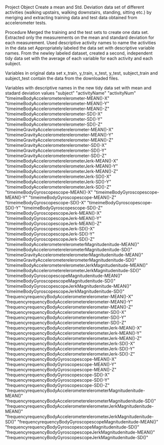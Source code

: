 Project Object
Create a mean and Std. Deviation data set of different activities (walking upstairs, walking downstairs, standing, sitting etc.) by meriging and extracting training data and test data obtained from accelerometer tests.

Procedure
Merged the training and the test sets to create one data set.
Extracted only the measurements on the mean and standard deviation for each measurement.
Used descriptive activity names to name the activities in the data set
Appropriately labeled the data set with descriptive variable names.
From the newley labeled dataset, created a second, independent tidy data set with the average of each variable for each activity and each subject.

Variables in original data set
x_train, y_train, x_test, y_test, subject_train and subject_test contain the data from the downloaded files.

Variables with descriptive names in the new tidy data set with mean and stadard deviation values
"subject" "activityName" "activityNum" "timeimeBodyAccelerometerelerometer-MEAN()-X" "timeimeBodyAccelerometerelerometer-MEAN()-Y" "timeimeBodyAccelerometerelerometer-MEAN()-Z" "timeimeBodyAccelerometerelerometer-SD()-X" "timeimeBodyAccelerometerelerometer-SD()-Y" "timeimeBodyAccelerometerelerometer-SD()-Z" "timeimeGravityAccelerometerelerometer-MEAN()-X" "timeimeGravityAccelerometerelerometer-MEAN()-Y" "timeimeGravityAccelerometerelerometer-MEAN()-Z" "timeimeGravityAccelerometerelerometer-SD()-X" "timeimeGravityAccelerometerelerometer-SD()-Y" "timeimeGravityAccelerometerelerometer-SD()-Z" "timeimeBodyAccelerometerelerometerJerk-MEAN()-X" "timeimeBodyAccelerometerelerometerJerk-MEAN()-Y" "timeimeBodyAccelerometerelerometerJerk-MEAN()-Z" "timeimeBodyAccelerometerelerometerJerk-SD()-X" "timeimeBodyAccelerometerelerometerJerk-SD()-Y" "timeimeBodyAccelerometerelerometerJerk-SD()-Z" "timeimeBodyGyroscopescope-MEAN()-X" "timeimeBodyGyroscopescope-MEAN()-Y" "timeimeBodyGyroscopescope-MEAN()-Z" "timeimeBodyGyroscopescope-SD()-X" "timeimeBodyGyroscopescope-SD()-Y" "timeimeBodyGyroscopescope-SD()-Z" "timeimeBodyGyroscopescopeJerk-MEAN()-X" "timeimeBodyGyroscopescopeJerk-MEAN()-Y" "timeimeBodyGyroscopescopeJerk-MEAN()-Z" "timeimeBodyGyroscopescopeJerk-SD()-X" "timeimeBodyGyroscopescopeJerk-SD()-Y" "timeimeBodyGyroscopescopeJerk-SD()-Z" "timeimeBodyAccelerometerelerometerMagnitudenitude-MEAN()" "timeimeBodyAccelerometerelerometerMagnitudenitude-SD()" "timeimeGravityAccelerometerelerometerMagnitudenitude-MEAN()" "timeimeGravityAccelerometerelerometerMagnitudenitude-SD()" "timeimeBodyAccelerometerelerometerJerkMagnitudenitude-MEAN()" "timeimeBodyAccelerometerelerometerJerkMagnitudenitude-SD()" "timeimeBodyGyroscopescopeMagnitudenitude-MEAN()" "timeimeBodyGyroscopescopeMagnitudenitude-SD()" "timeimeBodyGyroscopescopeJerkMagnitudenitude-MEAN()" "timeimeBodyGyroscopescopeJerkMagnitudenitude-SD()" "frequencyrequencyBodyAccelerometerelerometer-MEAN()-X" "frequencyrequencyBodyAccelerometerelerometer-MEAN()-Y" "frequencyrequencyBodyAccelerometerelerometer-MEAN()-Z" "frequencyrequencyBodyAccelerometerelerometer-SD()-X" "frequencyrequencyBodyAccelerometerelerometer-SD()-Y" "frequencyrequencyBodyAccelerometerelerometer-SD()-Z" "frequencyrequencyBodyAccelerometerelerometerJerk-MEAN()-X" "frequencyrequencyBodyAccelerometerelerometerJerk-MEAN()-Y" "frequencyrequencyBodyAccelerometerelerometerJerk-MEAN()-Z" "frequencyrequencyBodyAccelerometerelerometerJerk-SD()-X" "frequencyrequencyBodyAccelerometerelerometerJerk-SD()-Y" "frequencyrequencyBodyAccelerometerelerometerJerk-SD()-Z" "frequencyrequencyBodyGyroscopescope-MEAN()-X" "frequencyrequencyBodyGyroscopescope-MEAN()-Y" "frequencyrequencyBodyGyroscopescope-MEAN()-Z" "frequencyrequencyBodyGyroscopescope-SD()-X" "frequencyrequencyBodyGyroscopescope-SD()-Y" "frequencyrequencyBodyGyroscopescope-SD()-Z" "frequencyrequencyBodyAccelerometerelerometerMagnitudenitude-MEAN()" "frequencyrequencyBodyAccelerometerelerometerMagnitudenitude-SD()" "frequencyrequencyBodyAccelerometerelerometerJerkMagnitudenitude-MEAN()" "frequencyrequencyBodyAccelerometerelerometerJerkMagnitudenitude-SD()" "frequencyrequencyBodyGyroscopescopeMagnitudenitude-MEAN()" "frequencyrequencyBodyGyroscopescopeMagnitudenitude-SD()" "frequencyrequencyBodyGyroscopescopeJerkMagnitudenitude-MEAN()" "frequencyrequencyBodyGyroscopescopeJerkMagnitudenitude-SD()"
